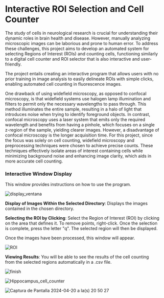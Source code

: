 # Interactive ROI Selection and Cell Counter

The study of cells in neurological research is crucial for understanding their dynamic roles in brain health and disease. However, manually analyzing microscopic images can be laborious and prone to human error. To address these challenges, this project aims to develop an automated system for selecting Regions of Interest (ROIs) and counting cells, functioning similarly to a digital cell counter and ROI selector that is also interactive and user-friendly.

The project entails creating an interactive program that allows users with no prior training in image analysis to easily delineate ROIs with simple clicks, enabling automated cell counting in fluorescence images.

One drawback of using widefield microscopy, as opposed to confocal microscopy, is that widefield systems use halogen lamp illumination and filters to permit only the necessary wavelengths to pass through. This method illuminates the entire sample, resulting in a halo of light that introduces noise when trying to identify foreground objects. In contrast, confocal microscopy uses a laser system that emits only the required wavelength and benefits from having a pinhole, which focuses on a single z-region of the sample, yielding clearer images. However, a disadvantage of confocal microscopy is the longer acquisition time. For this project, since the focus was solely on cell counting, widefield microscopy and preprocessing techniques were chosen to achieve precise counts. These techniques effectively isolate areas of interest containing cells while minimizing background noise and enhancing image clarity, which aids in more accurate cell counting.


### Interactive Window Display

This window provides instructions on how to use the program.

![display_ventana](https://github.com/Maya-Arteaga/Ethanol-Cell-counter/assets/70504322/1c3d34a7-30ea-4640-9399-68defea3e889)


**Display of Images Within the Selected Directory**: Displays the images contained in the chosen directory.

**Selecting the ROI by Clicking**: Select the Region of Interest (ROI) by clicking on the area that defines it. To remove points, right-click. Once the selection is complete, press the letter "q". The selected region will then be displayed.

Once the images have been processed, this window will appear.



![ROI](https://github.com/Maya-Arteaga/Ethanol-Cell-counter/assets/70504322/fa5cb930-64bb-45d2-b356-71acac71cf3d)



**Viewing Results**: You will be able to see the results of the cell counting from the selected regions automatically in a .csv file.

![finish](https://github.com/Maya-Arteaga/Ethanol-Cell-counter/assets/70504322/24ce01d2-fea4-4475-a3ac-cf8a3df22046)

![Hippocampus_cell_counter](https://github.com/Maya-Arteaga/Ethanol-Cell-counter/assets/70504322/9131f441-cf6c-4f9f-8681-cb4249240219)

![Captura de Pantalla 2024-04-20 a la(s) 20 50 27](https://github.com/Maya-Arteaga/Ethanol-Cell-counter/assets/70504322/9293825e-842b-4d2e-8329-fc34cf9e69b5)





